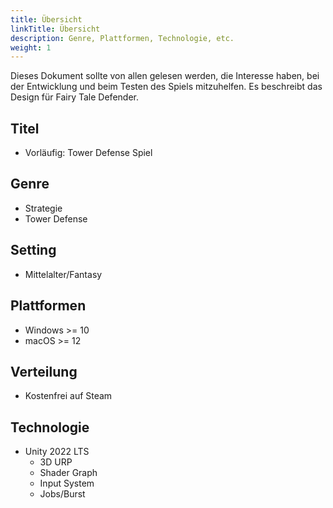 ```yaml
---
title: Übersicht
linkTitle: Übersicht
description: Genre, Plattformen, Technologie, etc.
weight: 1
---
```


Dieses Dokument sollte von allen gelesen werden, die Interesse haben, bei der Entwicklung und beim Testen des Spiels mitzuhelfen.
Es beschreibt das Design für Fairy Tale Defender.

## Titel

* Vorläufig: Tower Defense Spiel

## Genre

* Strategie
* Tower Defense

## Setting

* Mittelalter/Fantasy

## Plattformen

* Windows >= 10
* macOS >= 12

## Verteilung

* Kostenfrei auf Steam

## Technologie

* Unity 2022 LTS
  * 3D URP
  * Shader Graph
  * Input System
  * Jobs/Burst
